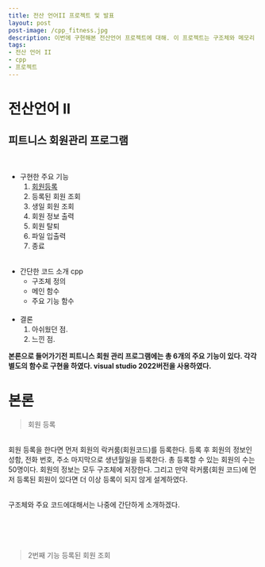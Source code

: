 ```yaml
---
title: 전산 언어II 프로젝트 및 발표
layout: post
post-image: /cpp_fitness.jpg
description: 이번에 구현해본 전산언어 프로젝트에 대해. 이 프로젝트는 구조체와 메모리 동적할당, 파일 입출력등의 기능등을 사용하였다. 
tags:
- 전산 언어 II
- cpp
- 프로젝트
---
```


# 전산언어 II 
## 피트니스 회원관리 프로그램



<br>

- 구현한 주요 기능
  1. [회원등록](#회원-등록)
  2. 등록된 회원 조회
  3. 생일 회원 조회 
  4. 회원 정보 출력 
  5. 회원 탈퇴 
  6. 파일 입출력
  7. 종료
<br><br>

[//]: # (|제목|내용| 비고  |)
[//]: # (|---|----|-----| )
[//]: # (|송우진|21살| 인제대 |)

- 간단한 코드 소개 cpp 
  - 구조체 정의
  - 메인 함수
  - 주요 기능 함수
<br><br>
- 결론 
  1. 아쉬웠던 점.
  2. 느낀 점.


**본론으로 들어가기전 피트니스 회원 관리 프로그램에는 총 6개의 주요 기능이 있다. 각각 별도의 함수로 구현을 하였다. visual studio 2022버전을 사용하였다.**
# 본론

 
> 회원 등록

<br>
회원 등록을 한다면 먼저 회원의 락커룸(회원코드)를 등록한다. 등록 후 회원의 정보인 성함, 전화 번호, 주소 마지막으로 생년월일을 등록한다.
총 등록할 수 있는 회원의 수는 50명이다. 회원의 정보는 모두 구조체에 저장한다.  그리고 만약 락커룸(회원 코드)에 먼저 등록된 회원이 있다면 더 이상 등록이 되지 않게 설계하였다.
<br><br>

구조체와 주요 코드에대해서는 나중에 간단하게 소개하겠다.
<br><br><br><br><br>

>2번째 기능 등록된 회원 조회


